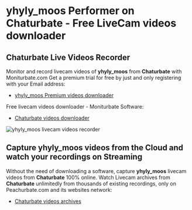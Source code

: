 # yhyly_moos Performer on Chaturbate - Free LiveCam videos downloader

## Chaturbate Live Videos Recorder

Monitor and record livecam videos of **yhyly_moos** from **Chaturbate** with Moniturbate.com
Get a premium trial for free by just and only registering with your Email address:
* [yhyly_moos Premium videos downloader](https://moniturbate.com/request-demo-licence-key.html)

Free livecam videos downloader - Moniturbate Software:
* [Chaturbate videos downloader](https://moniturbate.com/moniturbate-download-software.html)

![yhyly_moos livecam videos recorder](https://peachurnet.com/templates/moniturbate-software.png)


## Capture yhyly_moos videos from the Cloud and watch your recordings on Streaming

Without the need of downloading a software, capture **yhyly_moos** livecam videos from **Chaturbate** 100% online.
Watch Livecam archives from **Chaturbate** unlimitedly from thousands of existing recordings, only on Peachurbate.com and its websites network:
* [Chaturbate videos archives](https://peachurnet.com/)